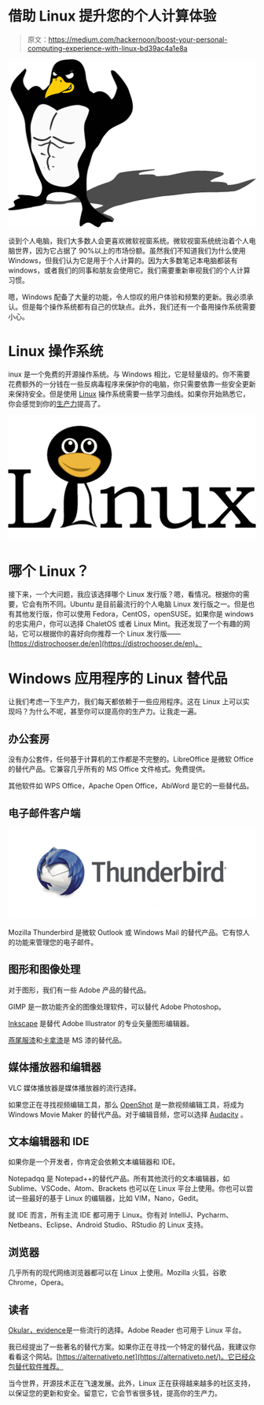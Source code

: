 # 借助 Linux 提升您的个人计算体验

> 原文：<https://medium.com/hackernoon/boost-your-personal-computing-experience-with-linux-bd39ac4a1e8a>

![](img/c25aedd1e961acbbbedf913e88c743cc.png)

谈到个人电脑，我们大多数人会更喜欢微软视窗系统。微软视窗系统统治着个人电脑世界，因为它占据了 90%以上的市场份额。虽然我们不知道我们为什么使用 Windows，但我们认为它是用于个人计算的。因为大多数笔记本电脑都装有 windows，或者我们的同事和朋友会使用它。我们需要重新审视我们的个人计算习惯。

嗯，Windows 配备了大量的功能，令人惊叹的用户体验和频繁的更新。我必须承认。但是每个操作系统都有自己的优缺点。此外，我们还有一个备用操作系统需要小心。

# Linux 操作系统

inux 是一个免费的开源操作系统。与 Windows 相比，它是轻量级的。你不需要花费额外的一分钱在一些反病毒程序来保护你的电脑，你只需要依靠一些安全更新来保持安全。但是使用 [Linux](https://hackernoon.com/tagged/linux) 操作系统需要一些学习曲线。如果你开始熟悉它，你会感觉到你的[生产力](https://hackernoon.com/tagged/productivity)提高了。

![](img/d0c96c419bc379c8466148e4908ad99f.png)

# 哪个 Linux？

接下来，一个大问题，我应该选择哪个 Linux 发行版？嗯，看情况。根据你的需要，它会有所不同。Ubuntu 是目前最流行的个人电脑 Linux 发行版之一。但是也有其他发行版，你可以使用 Fedora，CentOS，openSUSE。如果你是 windows 的忠实用户，你可以选择 ChaletOS 或者 Linux Mint。我还发现了一个有趣的网站，它可以根据你的喜好向你推荐一个 Linux 发行版——[https://distrochooser.de/en](https://distrochooser.de/en)。

# Windows 应用程序的 Linux 替代品

让我们考虑一下生产力，我们每天都依赖于一些应用程序。这在 Linux 上可以实现吗？为什么不呢，甚至你可以提高你的生产力。让我走一遍。

## 办公套房

没有办公套件，任何基于计算机的工作都是不完整的。LibreOffice 是微软 Office 的替代产品。它兼容几乎所有的 MS Office 文件格式。免费提供。

其他软件如 WPS Office，Apache Open Office，AbiWord 是它的一些替代品。

## **电子邮件客户端**

![](img/9d7ee07aa4587fdabdef6cfb6b499104.png)

Mozilla Thunderbird 是微软 Outlook 或 Windows Mail 的替代产品。它有惊人的功能来管理您的电子邮件。

## 图形和图像处理

对于图形，我们有一些 Adobe 产品的替代品。

GIMP 是一款功能齐全的图像处理软件，可以替代 Adobe Photoshop。

[Inkscape](https://inkscape.org/en/) 是替代 Adobe Illustrator 的专业矢量图形编辑器。

[燕尾服漆](http://www.tuxpaint.org/)和[卡拿漆](http://kolourpaint.sourceforge.net/)是 MS 漆的替代品。

## 媒体播放器和编辑器

VLC 媒体播放器是媒体播放器的流行选择。

如果您正在寻找视频编辑工具，那么 [OpenShot](https://www.openshot.org/) 是一款视频编辑工具，将成为 Windows Movie Maker 的替代产品。对于编辑音频，您可以选择 [Audacity](https://www.audacityteam.org/) 。

## 文本编辑器和 IDE

如果你是一个开发者，你肯定会依赖文本编辑器和 IDE。

Notepadqq 是 Notepad++的替代产品。所有其他流行的文本编辑器，如 Sublime、VSCode、Atom、Brackets 也可以在 Linux 平台上使用。你也可以尝试一些最好的基于 Linux 的编辑器，比如 VIM，Nano，Gedit。

就 IDE 而言，所有主流 IDE 都可用于 Linux。你有对 IntelliJ、Pycharm、Netbeans、Eclipse、Android Studio、RStudio 的 Linux 支持。

## 浏览器

几乎所有的现代网络浏览器都可以在 Linux 上使用。Mozilla 火狐，谷歌 Chrome，Opera。

## 读者

[Okular，](https://okular.kde.org/)[evidence](https://wiki.gnome.org/action/show/Apps/Evince)是一些流行的选择。Adobe Reader 也可用于 Linux 平台。

我已经提出了一些著名的替代方案。如果你正在寻找一个特定的替代品，我建议你看看这个网站。[https://alternativeto.net](https://alternativeto.net/)。它已经众包替代软件推荐。

当今世界，开源技术正在飞速发展。此外，Linux 正在获得越来越多的社区支持，以保证您的更新和安全。留意它，它会节省很多钱，提高你的生产力。